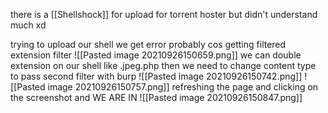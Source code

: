 there is a [[Shellshock]] for upload for torrent hoster but didn't understand much xd 

trying to upload our shell we get error probably cos getting filtered extension filter 
![[Pasted image 20210926150659.png]]
we can double extension on our shell like .jpeg.php
then we need to change content type to pass second filter with burp 
![[Pasted image 20210926150742.png]]
![[Pasted image 20210926150757.png]]
refreshing the page and clicking on the screenshot and WE ARE IN 
![[Pasted image 20210926150847.png]]
